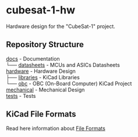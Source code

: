# cubesat-1-hw
Hardware design for the "CubeSat-1" project.

## Repository Structure
[docs](docs/) - Documentation \
└── [datasheets](docs/datasheets/) - MCUs and ASICs Datasheets \
[hardware](hardware/) - Hardware Design \
├── [libraries](hardware/libraries) - KiCad Libraries \
└── [obc](hardware/obc/) - OBC (On-Board Computer) KiCad Project \
[mechanical](mechanical) - Mechanical Design \
[tests](tests) - Tests

## KiCad File Formats
Read here information about [File Formats](https://dev-docs.kicad.org/en/file-formats/)
